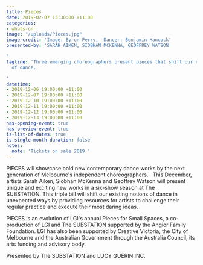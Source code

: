 ```yaml
---
title: Pieces
date: 2019-02-07 13:30:00 +11:00
categories:
- whats-on
image: "/uploads/Pieces.jpg"
image-credit: 'Image: Byron Perry,  Dancer: Benjamin Hancock'
presented-by: 'SARAH AIKEN, SIOBHAN MCKENNA, GEOFFREY WATSON

'
tagline: 'Three emerging choreographers present pieces that shift our existing notions
  of dance.

'
datetime:
- 2019-12-06 19:00:00 +11:00
- 2019-12-07 19:00:00 +11:00
- 2019-12-10 19:00:00 +11:00
- 2019-12-11 19:00:00 +11:00
- 2019-12-12 19:00:00 +11:00
- 2019-12-13 19:00:00 +11:00
has-opening-event: true
has-preview-event: true
is-list-of-dates: true
is-single-month-duration: false
notes:
  note: 'Tickets on sale 2019 '
---
```


PIECES will showcase bold new contemporary dance works by the next generation of Melbourne's independent choreographers.
 
This December, artists Sarah Aiken, Siobhan McKenna and Geoffrey Watson will present unique and exciting new works in a six-show season at The SUBSTATION. This triple bill will shift our existing notions of dance in unexpected ways by providing resources for artists to challenge their regular practice and execute their most daring ideas.   

PIECES is an evolution of LGI's annual Pieces for Small Spaces, a co-production of LGI and The SUBSTATION supported by the Angior Family Foundation. LGI has also been supported by Creative Victoria, the City of Melbourne and the Australian Government through the Australia Council, its arts funding and advisory body.

Presented by The SUBSTATION and LUCY GUERIN INC.